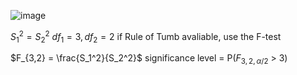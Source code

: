 ![image](https://github.com/user-attachments/assets/aa5157cd-b5c4-4609-9c1e-fc3e6c49b5b7)

$S_1^2 = S_2^2$   $df_1 = 3 , df_2 = 2$
if Rule of Tumb avaliable, use the F-test

$F_{3,2} = \frac{S_1^2}{S_2^2}$
significance level = P($F_{3,2,\alpha/2}$ > 3)

